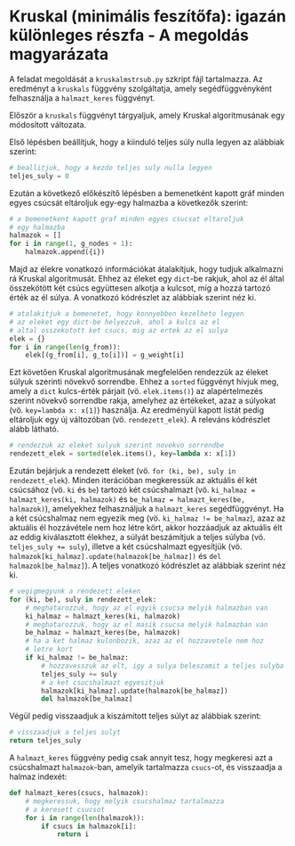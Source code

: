 # Kruskal (minimális feszítőfa): igazán különleges részfa - A megoldás magyarázata

A feladat megoldását a `kruskalmstrsub.py` szkript fájl tartalmazza. Az eredményt a `kruskals` függvény szolgáltatja, amely segédfüggvényként felhasználja a `halmazt_keres` függvényt.

Először a `kruskals` függvényt tárgyaljuk, amely Kruskal algoritmusának egy módosított változata.

Első lépésben beállítjuk, hogy a kiinduló teljes súly nulla legyen az alábbiak szerint:
```python
# beallitjuk, hogy a kezdo teljes suly nulla legyen
teljes_suly = 0
```

Ezután a következő előkészítő lépésben a bemenetként kapott gráf minden egyes csúcsát eltároljuk egy-egy halmazba a következők szerint:
```python
# a bemenetkent kapott graf minden egyes csucsat eltaroljuk
# egy halmazba
halmazok = []
for i in range(1, g_nodes + 1):
    halmazok.append({i})
```

Majd az élekre vonatkozó információkat átalakítjuk, hogy tudjuk alkalmazni rá Kruskal algoritmusát. Ehhez az éleket egy `dict`-be rakjuk, ahol az él által összekötött két csúcs együttesen alkotja a kulcsot, míg a hozzá tartozó érték az él súlya. A vonatkozó kódrészlet az alábbiak szerint néz ki.
```python
# atalakitjuk a bemenetet, hogy konnyebben kezelheto legyen
# az eleket egy dict-be helyezzuk, ahol a kulcs az el
# altal osszekotott ket csucs, mig az ertek az el sulya
elek = {}
for i in range(len(g_from)):
    elek[(g_from[i], g_to[i])] = g_weight[i]
```

Ezt követően Kruskal algoritmusának megfelelően rendezzük az éleket súlyuk szerinti növekvő sorrendbe. Ehhez a  `sorted` függvényt hívjuk meg, amely a `dict` kulcs-érték párjait (vö. `elek.items()`) az alapértelmezés szerint növekvő sorrendbe rakja, amelyhez az értékeket, azaz a súlyokat (vö. `key=lambda x: x[1]`) használja. Az eredményül kapott listát pedig eltároljuk egy új változóban (vö. `rendezett_elek`). A releváns kódrészlet alább látható.
```python
# rendezzuk az eleket sulyuk szerint novekvo sorrendbe
rendezett_elek = sorted(elek.items(), key=lambda x: x[1])
```

Ezután bejárjuk a rendezett éleket (vö. `for (ki, be), suly in rendezett_elek`). Minden iterációban megkeressük az aktuális él két csúcsához (vö. `ki` és `be`) tartozó két csúcshalmazt (vö. `ki_halmaz = halmazt_keres(ki, halmazok)` és `be_halmaz = halmazt_keres(be, halmazok)`), amelyekhez felhasználjuk a `halmazt_keres` segédfüggvényt. Ha a  két csúcshalmaz nem egyezik meg (vö. `ki_halmaz != be_halmaz`), azaz az aktuális él hozzávétele nem hoz létre kört, akkor hozzáadjuk az aktuális élt az eddig kiválasztott élekhez, a súlyát beszámítjuk a teljes súlyba (vö. `teljes_suly += suly`), illetve a két csúcshalmazt egyesítjük (vö. `halmazok[ki_halmaz].update(halmazok[be_halmaz])` és `del halmazok[be_halmaz]`). A teljes vonatkozó kódrészlet az alábbiak szerint néz ki.
```python
# vegigmegyunk a rendezett eleken
for (ki, be), suly in rendezett_elek:
    # meghatarozzuk, hogy az el egyik csucsa melyik halmazban van
    ki_halmaz = halmazt_keres(ki, halmazok)
    # meghatarozzuk, hogy az el masik csucsa melyik halmazban van
    be_halmaz = halmazt_keres(be, halmazok)
    # ha a ket halmaz kulonbozik, azaz az el hozzavetele nem hoz
    # letre kort
    if ki_halmaz != be_halmaz:
        # hozzavesszuk az elt, igy a sulya beleszamit a teljes sulyba
        teljes_suly += suly
        # a ket csucshalmazt egyesitjuk
        halmazok[ki_halmaz].update(halmazok[be_halmaz])
        del halmazok[be_halmaz]
```

Végül pedig visszaadjuk a kiszámított teljes súlyt az alábbiak szerint:
```python
# visszaadjuk a teljes sulyt
return teljes_suly
```

A `halmazt_keres` függvény pedig csak annyit tesz, hogy megkeresi azt a csúcshalmazt `halmazok`-ban, amelyik tartalmazza `csucs`-ot, és visszaadja a halmaz indexét:
```python
def halmazt_keres(csucs, halmazok):
    # megkeressuk, hogy melyik csucshalmaz tartalmazza
    # a keresett csucsot
    for i in range(len(halmazok)):
        if csucs in halmazok[i]:
            return i
```